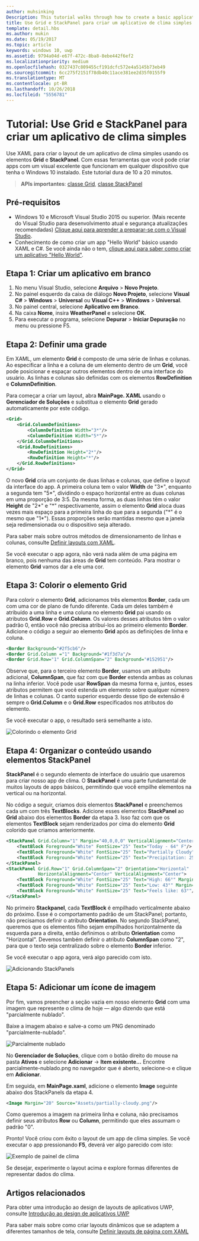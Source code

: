 ```yaml
---
author: muhsinking
Description: This tutorial walks through how to create a basic application user interface. It explains and demonstrates the use of Grid and StackPanel, two of the most common XAML elements.
title: Use Grid e StackPanel para criar um aplicativo de clima simples.
template: detail.hbs
ms.author: mukin
ms.date: 05/19/2017
ms.topic: article
keywords: windows 10, uwp
ms.assetid: 9794a04d-e67f-472c-8ba8-8ebe442f6ef2
ms.localizationpriority: medium
ms.openlocfilehash: 0327437c809455cf191dcfc572e4a5145b73eb49
ms.sourcegitcommit: 6cc275f2151f78db40c11ace381ee2d35f0155f9
ms.translationtype: MT
ms.contentlocale: pt-BR
ms.lasthandoff: 10/26/2018
ms.locfileid: "5556781"
---
```

# <a name="tutorial-use-grid-and-stackpanel-to-create-a-simple-weather-app"></a>Tutorial: Use Grid e StackPanel para criar um aplicativo de clima simples

Use XAML para criar o layout de um aplicativo de clima simples usando os elementos **Grid** e **StackPanel**. Com essas ferramentas que você pode criar apps com um visual excelente que funcionam em qualquer dispositivo que tenha o Windows 10 instalado. Este tutorial dura de 10 a 20 minutos.

> **APIs importantes**: [classe Grid](https://docs.microsoft.com/en-us/uwp/api/windows.ui.xaml.controls.grid), [classe StackPanel](https://docs.microsoft.com/en-us/uwp/api/windows.ui.xaml.controls.stackpanel)

## <a name="prerequisites"></a>Pré-requisitos
- Windows 10 e Microsoft Visual Studio 2015 ou superior. (Mais recente do Visual Studio para desenvolvimento atual e segurança atualizações recomendadas) [Clique aqui para aprender a preparar-se com o Visual Studio](../../get-started/get-set-up.md).
- Conhecimento de como criar um app "Hello World" básico usando XAML e C#. Se você ainda não o tem, [clique aqui para saber como criar um aplicativo "Hello World"](https://msdn.microsoft.com/windows/uwp/get-started/create-a-hello-world-app-xaml-universal).

## <a name="step-1-create-a-blank-app"></a>Etapa 1: Criar um aplicativo em branco
1. No menu Visual Studio, selecione **Arquivo** > **Novo Projeto**.
2. No painel esquerdo da caixa de diálogo **Novo Projeto**, selecione **Visual C#** > **Windows** > **Universal** ou **Visual C++** > **Windows** > **Universal**.
3. No painel central, selecione **Aplicativo em Branco**.
4. Na caixa **Nome**, insira **WeatherPanel** e selecione **OK**.
5. Para executar o programa, selecione **Depurar** > **Iniciar Depuração** no menu ou pressione F5.

## <a name="step-2-define-a-grid"></a>Etapa 2: Definir uma grade
Em XAML, um elemento **Grid** é composto de uma série de linhas e colunas. Ao especificar a linha e a coluna de um elemento dentro de um **Grid**, você pode posicionar e espaçar outros elementos dentro de uma interface do usuário. As linhas e colunas são definidas com os elementos **RowDefinition** e **ColumnDefinition**.

Para começar a criar um layout, abra **MainPage. XAML** usando o **Gerenciador de Soluções** e substitua o elemento **Grid** gerado automaticamente por este código.

```xml
<Grid>
    <Grid.ColumnDefinitions>
        <ColumnDefinition Width="3*"/>
        <ColumnDefinition Width="5*"/>
    </Grid.ColumnDefinitions>
    <Grid.RowDefinitions>
        <RowDefinition Height="2*"/>
        <RowDefinition Height="*"/>
    </Grid.RowDefinitions>
</Grid>
```

O novo **Grid** cria um conjunto de duas linhas e colunas, que define o layout da interface do app. A primeira coluna tem o valor **Width** de "3\*", enquanto a segunda tem "5\*", dividindo o espaço horizontal entre as duas colunas em uma proporção de 3:5. Da mesma forma, as duas linhas têm o valor **Height** de "2\*" e "\*" respectivamente, assim o elemento **Grid** aloca duas vezes mais espaço para a primeira linha do que para a segunda ("\*" é o mesmo que "1\*"). Essas proporções serão mantidas mesmo que a janela seja redimensionada ou o dispositivo seja alterado.

Para saber mais sobre outros métodos de dimensionamento de linhas e colunas, consulte [Definir layouts com XAML](https://msdn.microsoft.com/windows/uwp/layout/layouts-with-xaml#layout-properties).

Se você executar o app agora, não verá nada além de uma página em branco, pois nenhuma das áreas de **Grid** tem conteúdo. Para mostrar o elemento **Grid** vamos dar a ele uma cor.

## <a name="step-3-color-the-grid"></a>Etapa 3: Colorir o elemento Grid
Para colorir o elemento **Grid**, adicionamos três elementos **Border**, cada um com uma cor de plano de fundo diferente. Cada um deles também é atribuído a uma linha e uma coluna no elemento **Grid** pai usando os atributos **Grid.Row** e **Grid.Column**. Os valores desses atributos têm o valor padrão 0, então você não precisa atribuí-los ao primeiro elemento **Border**. Adicione o código a seguir ao elemento **Grid** após as definições de linha e coluna.

```xml
<Border Background="#2f5cb6"/>
<Border Grid.Column ="1" Background="#1f3d7a"/>
<Border Grid.Row="1" Grid.ColumnSpan="2" Background="#152951"/>
```

Observe que, para o terceiro elemento **Border**, usamos um atributo adicional, **ColumnSpan**, que faz com que **Border** estenda ambas as colunas na linha inferior. Você pode usar **RowSpan** da mesma forma e, juntos, esses atributos permitem que você estenda um elemento sobre qualquer número de linhas e colunas. O canto superior esquerdo desse tipo de extensão é sempre o **Grid.Column** e o **Grid.Row** especificados nos atributos do elemento.

Se você executar o app, o resultado será semelhante a isto.

![Colorindo o elemento Grid](images/grid-weather-1.png)

## <a name="step-4-organize-content-by-using-stackpanel-elements"></a>Etapa 4: Organizar o conteúdo usando elementos StackPanel
**StackPanel** é o segundo elemento de interface do usuário que usaremos para criar nosso app de clima. O **StackPanel** é uma parte fundamental de muitos layouts de apps básicos, permitindo que você empilhe elementos na vertical ou na horizontal.

No código a seguir, criamos dois elementos **StackPanel** e preenchemos cada um com três **TextBlocks**. Adicione esses elementos **StackPanel** ao **Grid** abaixo dos elementos **Border** da etapa 3. Isso faz com que os elementos **TextBlock** sejam renderizados por cima do elemento **Grid** colorido que criamos anteriormente.

```xml
<StackPanel Grid.Column="1" Margin="40,0,0,0" VerticalAlignment="Center">
    <TextBlock Foreground="White" FontSize="25" Text="Today - 64° F"/>
    <TextBlock Foreground="White" FontSize="25" Text="Partially Cloudy"/>
    <TextBlock Foreground="White" FontSize="25" Text="Precipitation: 25%"/>
</StackPanel>
<StackPanel Grid.Row="1" Grid.ColumnSpan="2" Orientation="Horizontal"
            HorizontalAlignment="Center" VerticalAlignment="Center">
    <TextBlock Foreground="White" FontSize="25" Text="High: 66°" Margin="0,0,20,0"/>
    <TextBlock Foreground="White" FontSize="25" Text="Low: 43°" Margin="0,0,20,0"/>
    <TextBlock Foreground="White" FontSize="25" Text="Feels like: 63°"/>
</StackPanel>
```

No primeiro **Stackpanel**, cada **TextBlock** é empilhado verticalmente abaixo do próximo. Esse é o comportamento padrão de um StackPanel; portanto, não precisamos definir o atributo **Orientation**. No segundo StackPanel, queremos que os elementos filho sejam empilhados horizontalmente da esquerda para a direita, então definimos o atributo **Orientation** como "Horizontal". Devemos também definir o atributo **ColumnSpan** como "2", para que o texto seja centralizado sobre o elemento **Border** inferior.

Se você executar o app agora, verá algo parecido com isto.

![Adicionando StackPanels](images/grid-weather-2.png)

## <a name="step-5-add-an-image-icon"></a>Etapa 5: Adicionar um ícone de imagem

Por fim, vamos preencher a seção vazia em nosso elemento **Grid** com uma imagem que represente o clima de hoje — algo dizendo que está "parcialmente nublado".

Baixe a imagem abaixo e salve-a como um PNG denominado "parcialmente-nublado".

![Parcialmente nublado](images/partially-cloudy.PNG)

No **Gerenciador de Soluções**, clique com o botão direito do mouse na pasta **Ativos** e selecione **Adicionar** -> **Item existente...** Encontre parcialmente-nublado.png no navegador que é aberto, selecione-o e clique em **Adicionar**.

Em seguida, em **MainPage.xaml**, adicione o elemento **Image** seguinte abaixo dos StackPanels da etapa 4.

```xml
<Image Margin="20" Source="Assets/partially-cloudy.png"/>
```

Como queremos a imagem na primeira linha e coluna, não precisamos definir seus atributos **Row** ou **Column**, permitindo que eles assumam o padrão "0".

Pronto! Você criou com êxito o layout de um app de clima simples. Se você executar o app pressionando **F5**, deverá ver algo parecido com isto:

![Exemplo de painel de clima](images/grid-weather-3.PNG)

Se desejar, experimente o layout acima e explore formas diferentes de representar dados do clima.

## <a name="related-articles"></a>Artigos relacionados
Para obter uma introdução ao design de layouts de aplicativos UWP, consulte [Introdução ao design de aplicativos UWP](https://msdn.microsoft.com/windows/uwp/layout/design-and-ui-intro)

Para saber mais sobre como criar layouts dinâmicos que se adaptem a diferentes tamanhos de tela, consulte [Definir layouts de página com XAML](https://msdn.microsoft.com/windows/uwp/layout/layouts-with-xaml)
